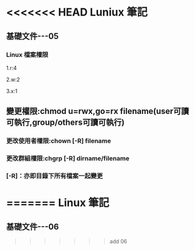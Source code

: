 <<<<<<< HEAD
Luniux 筆記
===========
基礎文件---05
-----------
### Linux 檔案權限
1.r:4

2.w:2

3.x:1

## 變更權限:chmod u=rwx,go=rx filename(user可讀可執行,group/others可讀可執行)

### 更改使用者權限:chown [-R] filename
### 更改群組權限:chgrp [-R] dirname/filename
### [-R]：亦即目錄下所有檔案一起變更
=======
Linux 筆記
====
基礎文件---06
---
>>>>>>> add 06

